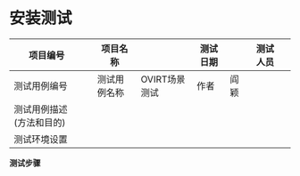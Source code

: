 # 安装测试

|项目编号||项目名称||测试日期||测试人员||
|---|---|---|---|---|---|---|---|
|测试用例编号||测试用例名称|OVIRT场景测试|作者|阎颖|||
|测试用例描述(方法和目的)||||||||
|测试环境设置|||||||||

**测试步骤**

